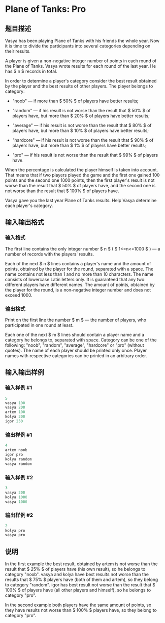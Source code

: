 # Plane of Tanks: Pro

## 题目描述

Vasya has been playing Plane of Tanks with his friends the whole year. Now it is time to divide the participants into several categories depending on their results.

A player is given a non-negative integer number of points in each round of the Plane of Tanks. Vasya wrote results for each round of the last year. He has $ n $ records in total.

In order to determine a player's category consider the best result obtained by the player and the best results of other players. The player belongs to category:

- "noob" — if more than $ 50% $ of players have better results;

- "random" — if his result is not worse than the result that $ 50% $ of players have, but more than $ 20% $ of players have better results;

- "average" — if his result is not worse than the result that $ 80% $ of players have, but more than $ 10% $ of players have better results;

- "hardcore" — if his result is not worse than the result that $ 90% $ of players have, but more than $ 1% $ of players have better results;

- "pro" — if his result is not worse than the result that $ 99% $ of players have.

When the percentage is calculated the player himself is taken into account. That means that if two players played the game and the first one gained 100 points and the second one 1000 points, then the first player's result is not worse than the result that $ 50% $ of players have, and the second one is not worse than the result that $ 100% $ of players have.

Vasya gave you the last year Plane of Tanks results. Help Vasya determine each player's category.

## 输入输出格式

### 输入格式

The first line contains the only integer number $ n $ ( $ 1<=n<=1000 $ ) — a number of records with the players' results.

Each of the next $ n $ lines contains a player's name and the amount of points, obtained by the player for the round, separated with a space. The name contains not less than 1 and no more than 10 characters. The name consists of lowercase Latin letters only. It is guaranteed that any two different players have different names. The amount of points, obtained by the player for the round, is a non-negative integer number and does not exceed 1000.

### 输出格式

Print on the first line the number $ m $ — the number of players, who participated in one round at least.

Each one of the next $ m $ lines should contain a player name and a category he belongs to, separated with space. Category can be one of the following: "noob", "random", "average", "hardcore" or "pro" (without quotes). The name of each player should be printed only once. Player names with respective categories can be printed in an arbitrary order.

## 输入输出样例

### 输入样例 #1

```cpp
5
vasya 100
vasya 200
artem 100
kolya 200
igor 250

```
### 输出样例 #1

```cpp
4
artem noob
igor pro
kolya random
vasya random

```
### 输入样例 #2

```cpp
3
vasya 200
kolya 1000
vasya 1000

```
### 输出样例 #2

```cpp
2
kolya pro
vasya pro

```
## 说明

In the first example the best result, obtained by artem is not worse than the result that $ 25% $ of players have (his own result), so he belongs to category "noob". vasya and kolya have best results not worse than the results that $ 75% $ players have (both of them and artem), so they belong to category "random". igor has best result not worse than the result that $ 100% $ of players have (all other players and himself), so he belongs to category "pro".

In the second example both players have the same amount of points, so they have results not worse than $ 100% $ players have, so they belong to category "pro".

